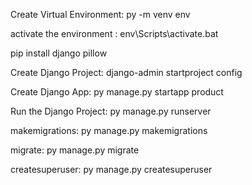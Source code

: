 Create Virtual Environment: py -m venv env

activate the environment : env\Scripts\activate.bat

pip install django pillow

Create Django Project: django-admin startproject config

Create Django App: py manage.py startapp product

Run the Django Project: py manage.py runserver

makemigrations: py manage.py makemigrations

migrate: py manage.py migrate

createsuperuser: py manage.py createsuperuser
